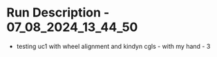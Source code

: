 # Run Description - 07_08_2024_13_44_50

- testing uc1 with wheel alignment and kindyn cgls - with my hand - 3

